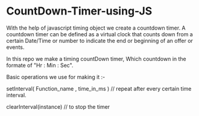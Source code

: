 # CountDown-Timer-using-JS

With the help of javascript timing object we create a countdown timer.
A countdown timer can be defined as a virtual clock that counts down from a certain Date/Time 
or number to indicate the end or beginning of an offer or events.

In this repo we make a timing countDown timer, Which countdown in the formate of "Hr : Min : Sec".

Basic operations we use for making it :-

  setInterval( Function_name , time_in_ms )               // repeat after every certain time interval.
  
  clearInterval(instance)             // to stop the timer
